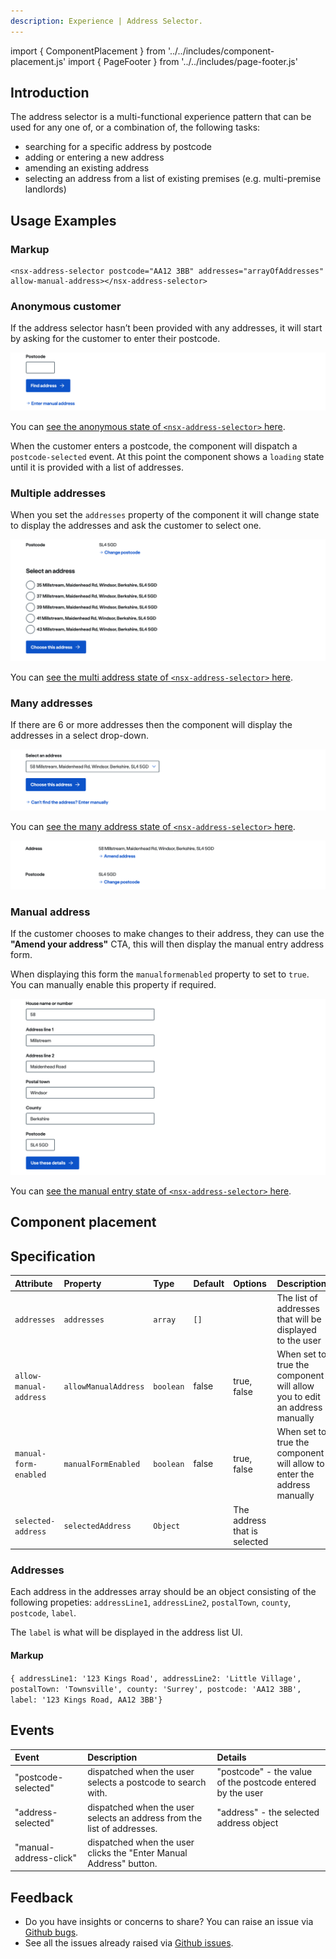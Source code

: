 ```yaml
---
description: Experience | Address Selector.
---
```


import { ComponentPlacement } from '../../includes/component-placement.js'
import { PageFooter } from '../../includes/page-footer.js'

## Introduction

The address selector is a multi-functional experience pattern that can be used for any one of, or a combination of, the following tasks:

* searching for a specific address by postcode
* adding or entering a new address
* amending an existing address
* selecting an address from a list of existing premises (e.g. multi-premise landlords)

## Usage Examples

### Markup

```markup
<nsx-address-selector postcode="AA12 3BB" addresses="arrayOfAddresses" allow-manual-address></nsx-address-selector>
```
### Anonymous customer

If the address selector hasn’t been provided with any addresses, it will start by asking for the customer to enter their postcode.

![Anonymous - Customer finding their address from a postcode](images/nsx-address-selector/usage-example-anonymous.webp)

You can [see the anonymous state of `<nsx-address-selector>` here](https://main--63ea3fa8c3721b415537bccc.chromatic.com/?path=/story/experiences-nsx-address-selector--anonymous-address).

When the customer enters a postcode, the component will dispatch a `postcode-selected` event.  At this point the component shows a `loading` state until it is provided with a list of addresses.

### Multiple addresses

When you set the `addresses` property of the component it will change state to display the addresses and ask the customer to select one.

![Multiple addresses - Customer selects using radio buttons](images/nsx-address-selector/usage-example-multi-address.webp)

You can [see the multi address state of `<nsx-address-selector>` here](https://main--63ea3fa8c3721b415537bccc.chromatic.com/?path=/story/experiences-nsx-address-selector--multiple-address).

### Many addresses

If there are 6 or more addresses then the component will display the addresses in a select drop-down.

![Many addresses - Customer selects using select drop-down](images/nsx-address-selector/usage-example-many-address.webp)

You can [see the many address state of `<nsx-address-selector>` here](https://main--63ea3fa8c3721b415537bccc.chromatic.com/?path=/story/experiences-nsx-address-selector--many-address).

![Postcode and selected address summary](images/nsx-address-selector/usage-example-many-address-2.webp)

### Manual address

If the customer chooses to make changes to their address, they can use the **"Amend your address"** CTA, this will then display the manual entry address form. 

When displaying this form the `manualformenabled` property to set to `true`. You can manually enable this property if required.

![Manual entry address form](images/nsx-address-selector/usage-example-manual-address.webp)

You can [see the manual entry state of `<nsx-address-selector>` here](https://main--63ea3fa8c3721b415537bccc.chromatic.com/?path=/story/experiences-nsx-address-selector--manual-address).

## Component placement

<ComponentPlacement component="nsx-address-selector" parentComponents="ns-form"></ComponentPlacement>

## Specification

| Attribute | Property | Type | Default | Options | Description |
| :--- | :--- | :--- | :--- | :--- | :--- |
| `addresses` | `addresses` | `array` | `[]` |  | The list of addresses that will be displayed to the user |
| `allow-manual-address` | `allowManualAddress` | `boolean` | false | true, false | When set to true the component will allow you to edit an address manually |
| `manual-form-enabled` | `manualFormEnabled` | `boolean` | false | true, false | When set to true the component will allow to enter the address manually |
| `selected-address` | `selectedAddress` | `Object` |  | The address that is selected |

### Addresses

Each address in the addresses array should be an object consisting of the following propeties: `addressLine1`, `addressLine2`, `postalTown`, `county`, `postcode`, `label`.  

The `label` is what will be displayed in the address list UI.

#### Markup

`{ addressLine1: '123 Kings Road', addressLine2: 'Little Village', postalTown: 'Townsville', county: 'Surrey', postcode: 'AA12 3BB', label: '123 Kings Road, AA12 3BB'}`

## Events

| Event | Description | Details |
| :--- | :--- | :--- |
| "postcode-selected"   | dispatched when the user selects a postcode to search with. | "postcode" - the value of the postcode entered by the user |
| "address-selected" | dispatched when the user selects an address from the list of addresses. | "address" - the selected address object |
| "manual-address-click" | dispatched when the user clicks the "Enter Manual Address" button. | |

## Feedback

* Do you have insights or concerns to share? You can raise an issue via [Github bugs](https://github.com/ConnectedHomes/nucleus/issues/new?assignees=&labels=Bug&template=a--bug-report.md&title=[bug]%20[nsx-address-selector]).
* See all the issues already raised via [Github issues](https://github.com/connectedHomes/nucleus/issues?utf8=%E2%9C%93&q=is%3Aopen+is%3Aissue+label%3ABug+[nsx-address-selector]).

<PageFooter></PageFooter>
